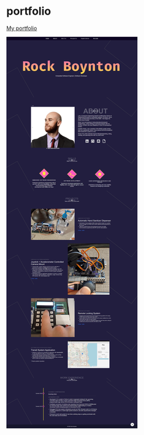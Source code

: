 # portfolio
[My portfolio](https://rockboynton.github.io)

![Screenshot of site](screencapture-127-0-0-1-5500-index-html-2020-05-29-15_54_06-min.png)
